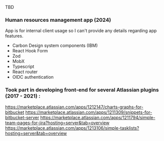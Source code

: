 TBD
### Human resources management app (2024)
App is for internal client usage so I can't provide any details regarding app features. 
- Carbon Design system components (IBM)
- React Hook Form
- Zod
- MobX
- Typescript
- React router
- OIDC authentication
### Took part in developing front-end for several Atlassian plugins (2017 - 2021) :
https://marketplace.atlassian.com/apps/1212147/charts-graphs-for-bitbucket
https://marketplace.atlassian.com/apps/1211309/snippets-for-bitbucket-server
https://marketplace.atlassian.com/apps/1211794/simple-team-pages-for-jira?hosting=server&tab=overview
https://marketplace.atlassian.com/apps/1213106/simple-tasklists?hosting=server&tab=overview